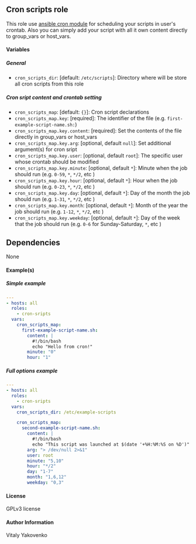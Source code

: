 ## Cron scripts role

This role use [ansible cron module](http://docs.ansible.com/ansible/latest/cron_module.html) for scheduling your scripts in user's crontab.
Also you can simply add your script with all it own content directly to group_vars or host_vars.

#### Variables

##### General

* `cron_scripts_dir`: [default: `/etc/scripts`]: Directory where will be store all cron scripts from this role

##### Cron sript content and crontab setting

* `cron_scripts_map`: [default: `{}`]: Cron script declarations
* `cron_scripts_map.key`: [required]: The identifier of the file (e.g. `first-example-script-name.sh:`)
* `cron_scripts_map.key.content`: [required]: Set the contents of the file directly in group_vars or host_vars
* `cron_scripts_map.key.arg`: [optional, default `null`]: Set additional argument(s) for cron sript
* `cron_scripts_map.key.user`: [optional, default `root`]: The specific user whose crontab should be modified
* `cron_scripts_map.key.minute`: [optional, default `*`]: Minute when the job should run (e.g. `0-59`, `*`, `*/2`, etc ) 
* `cron_scripts_map.key.hour`: [optional, default `*`]: Hour when the job should run (e.g. `0-23`, `*`, `*/2`, etc ) 
* `cron_scripts_map.key.day`: [optional, default `*`]: Day of the month the job should run (e.g. `1-31`, `*`, `*/2`, etc )
* `cron_scripts_map.key.month`: [optional, default `*`]: Month of the year the job should run (e.g. `1-12`, `*`, `*/2`, etc )
* `cron_scripts_map.key.weekday`: [optional, default `*`]: Day of the week that the job should run (e.g. `0-6` for Sunday-Saturday, `*`, etc )

## Dependencies

None

#### Example(s)

##### Simple example

```yaml
---
- hosts: all
  roles:
    - cron-sripts 
  vars:
    cron_scripts_map:
      first-example-script-name.sh:
        content: |
          #!/bin/bash
          echo "Hello from cron!"
        minute: "0"
        hour: "1"
```

##### Full options example 

```yaml
---
- hosts: all
  roles:
    - cron-sripts 
  vars:
    cron_scripts_dir: /etc/example-scripts

    cron_scripts_map:
      second-example-script-name.sh:
        content: |
          #!/bin/bash
          echo "This script was launched at $(date '+%H:%M:%S on %D')"
        arg: "> /dev/null 2>&1"
        user: root
        minute: "5,10"
        hour: "*/2"
        day: "1-7"
        month: "1,6,12"
        weekday: "0,3"
```

#### License

GPLv3 license

#### Author Information

Vitaly Yakovenko
